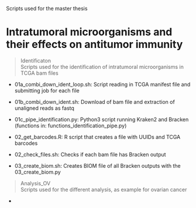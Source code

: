 Scripts used for the master thesis
# Intratumoral microorganisms and their effects on antitumor immunity

> Identificaton \
> Scripts used for the identification of intratumoral microorganisms in TCGA bam files
- 01a_combi_down_ident_loop.sh: Script reading in TCGA manifest file and submitting job for each file
- 01b_combi_down_ident.sh: Download of bam file and extraction of unaligned reads as fastq
- 01c_pipe_identification.py: Python3 script running Kraken2 and Bracken (functions in: functions_identification_pipe.py)

- 02_get_barcodes.R: R script that creates a file with UUIDs and TCGA barcodes
- 02_check_files.sh: Checks if each bam file has Bracken output

- 03_create_biom.sh: Creates BIOM file of all Bracken outputs with the 03_create_biom.py

> Analysis_OV\
> Scripts used for the different analysis, as example for ovarian cancer
- 
